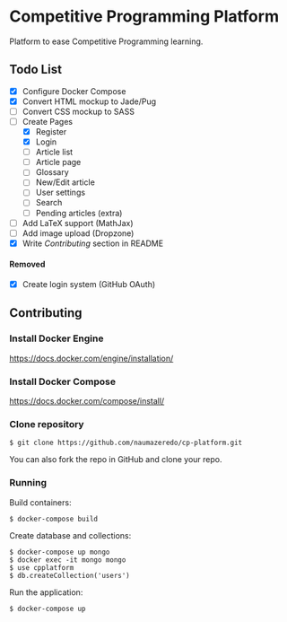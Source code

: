 # Competitive Programming Platform

Platform to ease Competitive Programming learning.

## Todo List

- [x] Configure Docker Compose
- [x] Convert HTML mockup to Jade/Pug
- [ ] Convert CSS mockup to SASS
- [ ] Create Pages
  - [x] Register
  - [x] Login
  - [ ] Article list
  - [ ] Article page
  - [ ] Glossary
  - [ ] New/Edit article
  - [ ] User settings
  - [ ] Search
  - [ ] Pending articles (extra)
- [ ] Add LaTeX support (MathJax)
- [ ] Add image upload (Dropzone)
- [x] Write _Contributing_ section in README

#### Removed

- [x] Create login system (GitHub OAuth)

## Contributing

### Install Docker Engine

https://docs.docker.com/engine/installation/

### Install Docker Compose

https://docs.docker.com/compose/install/

### Clone repository

```
$ git clone https://github.com/naumazeredo/cp-platform.git
```

You can also fork the repo in GitHub and clone your repo.

### Running

Build containers:

```
$ docker-compose build
```

Create database and collections:

```
$ docker-compose up mongo
$ docker exec -it mongo mongo
$ use cpplatform
$ db.createCollection('users')
```

Run the application:

```
$ docker-compose up
```

